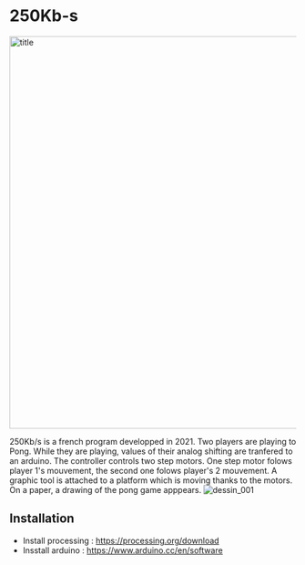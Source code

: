 # 250Kb-s


<img width="689" alt="title" src="https://user-images.githubusercontent.com/91726252/142757149-a1dc565e-19ee-48b4-bc63-d593849a5484.png">



250Kb/s is a french program developped in 2021. 
Two players are playing to Pong. While they are playing, values of their analog shifting are tranfered to an arduino.
The controller controls two step motors. One step motor folows player 1's mouvement, the second one folows player's 2 mouvement.
A graphic tool is attached to a platform which is moving thanks to the motors. 
On a paper, a drawing of the pong game apppears.
![dessin_001](https://user-images.githubusercontent.com/91726252/142757195-29310702-89e1-485b-bbd5-3452f50728ef.png)


## Installation
- Install processing : https://processing.org/download
- Insstall arduino : https://www.arduino.cc/en/software

